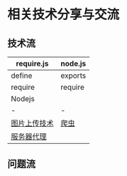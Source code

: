 # 相关技术分享与交流
## 技术流
|require.js|node.js|
|-|-|
|define|exports|
|require|require|
|Nodejs|
|-|-|
| [图片上传技术](https://github.com/Big-xiong/nodejs_demo/issues/3) | [爬虫](https://github.com/Big-xiong/nodejs_demo/issues/2) |
| [服务器代理](https://github.com/Big-xiong/nodejs_demo/issues/1) |

## 问题流
